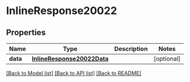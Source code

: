 # InlineResponse20022

## Properties
Name | Type | Description | Notes
------------ | ------------- | ------------- | -------------
**data** | [**InlineResponse20022Data**](InlineResponse20022Data.md) |  | [optional] 

[[Back to Model list]](../README.md#documentation-for-models) [[Back to API list]](../README.md#documentation-for-api-endpoints) [[Back to README]](../README.md)

